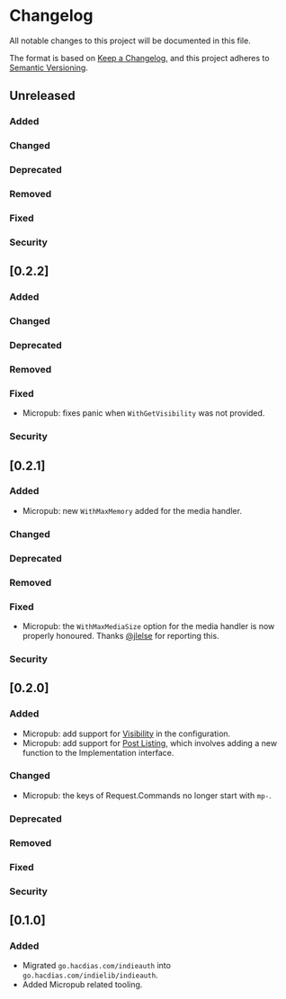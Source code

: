 # Changelog

All notable changes to this project will be documented in this file.

The format is based on [Keep a Changelog](https://keepachangelog.com/en/1.0.0/),
and this project adheres to [Semantic Versioning](https://semver.org/spec/v2.0.0.html).

## Unreleased

### Added

### Changed

### Deprecated

### Removed

### Fixed

### Security

## [0.2.2]

### Added

### Changed

### Deprecated

### Removed

### Fixed

- Micropub: fixes panic when `WithGetVisibility` was not provided.

### Security

## [0.2.1]

### Added

- Micropub: new `WithMaxMemory` added for the media handler.

### Changed

### Deprecated

### Removed

### Fixed

- Micropub: the `WithMaxMediaSize` option for the media handler is now properly honoured. Thanks [@jlelse](https://jlelse.blog/) for reporting this.

### Security

## [0.2.0]

### Added

- Micropub: add support for [Visibility](https://indieweb.org/Micropub-extensions#Visibility) in the configuration.
- Micropub: add support for [Post Listing](https://indieweb.org/Micropub-extensions#Query_for_Post_List), which involves adding a new function to the Implementation interface.

### Changed

- Micropub: the keys of Request.Commands no longer start with `mp-`.

### Deprecated

### Removed

### Fixed

### Security

## [0.1.0]

### Added

- Migrated `go.hacdias.com/indieauth` into `go.hacdias.com/indielib/indieauth`.
- Added Micropub related tooling.
